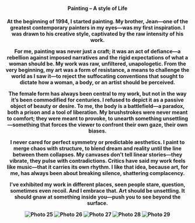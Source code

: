 
<center><h4>Painting – A style of Life<h4><center>

At the beginning of 1994, I started painting. My brother, Jean—one of the greatest contemporary painters in my eyes—was my first inspiration. I was drawn to his creative style, captivated by the raw intensity of his work.

For me, painting was never just a craft; it was an act of defiance—a rebellion against imposed narratives and the rigid expectations of what a woman should be. My work was raw, unfiltered, unapologetic. From the very beginning, my art was a form of resistance, a means to challenge the world as I saw it—to reject the suffocating conventions that sought to dictate how a woman, a body, or an artist should be perceived.

The female form has always been central to my work, but not in the way it’s been commodified for centuries. I refused to depict it as a passive object of beauty or desire. To me, the body is a battlefield—a paradox, both a prison and a tool of liberation. My brushstrokes were never meant to comfort; they were meant to provoke, to unearth something unsettling—something that forces the viewer to confront their own gaze, their own biases.

I never cared for perfect symmetry or predictable aesthetics. I paint to merge chaos with structure, to blend dream and reality until the line between them collapses. My canvases don’t tell linear stories—they vibrate, they pulse with contradictions. Critics have said my work feels like music—that it carries its own rhythm. I like that idea, because art, for me, has always been about breaking silence, shattering complacency.

I’ve exhibited my work in different places, seen people stare, question, sometimes even recoil. And I embrace that. Art should be unsettling. It should gnaw at something inside you—push you to see beyond the surface. 

![Photo 25](25.jpeg)
![Photo 26](26.jpeg)
![Photo 27](27.jpeg)
![Photo 28](28.jpeg)
![Photo 29](29.jpeg)
